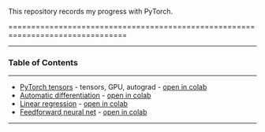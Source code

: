 This repository records my progress with PyTorch. 

================================================================================

<hr>

### Table of Contents
--------------------------------------------------------------------------------

- [PyTorch tensors](notebooks/01_Tensors.ipynb) - tensors, GPU, autograd -
  [open in colab](https://colab.research.google.com/github/harshit-kapadia/pytorch_learn/blob/master/notebooks/01_Tensors.ipynb)
- [Automatic differentiation](notebooks/02_Automatic_Differentiation.ipynb) -
  [open in colab](https://colab.research.google.com/github/harshit-kapadia/pytorch_learn/blob/master/notebooks/02_Automatic_Differentiation.ipynb)
- [Linear regression](notebooks/03_Linear_Regression.ipynb) -
  [open in colab](https://colab.research.google.com/github/harshit-kapadia/pytorch_learn/blob/master/notebooks/03_Linear_Regression.ipynb)
- [Feedforward neural net](notebooks/04_Feedforward_Neural_Net.ipynb) -
  [open in colab](https://colab.research.google.com/github/harshit-kapadia/pytorch_learn/blob/master/notebooks/04_Feedforward_Neural_Net.ipynb)

<hr>